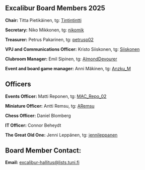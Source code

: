 ## Excalibur Board Members 2025
**Chair:** Titta Pietikäinen, tg: [Tintintintti](https://t.me/Tintintintti)

**Secretary:** Niko Mikkonen, tg: [nikomik](https://t.me/nikomik)

**Treasurer:** Petrus Pakarinen, tg: [petrusp02](https://t.me/petrusp02)

**VPJ and Communications Officer:**  Kristo Siiskonen, tg: [Siiskonen](https://t.me/Siiskonen)

**Clubroom Manager:** Emil Sipinen, tg: [AlmondDevourer](https://t.me/AlmondDevourer)

**Event and board game manager:** Anni Mäkinen, tg: [Anzku_M](https://t.me/Anzku_M)

## Officers
**Events Officer:** Matti Reponen, tg: [MAC_Repo_02](https://t.me/MAC_Repo_02)

**Miniature Officer:** Antti Remsu, tg: [ARemsu](https://t.me/ARemsu)

**Chess Officer:** Daniel Blomberg

**IT Officer:** Connor Beheydt

**The Great Old One:** Jenni Leppänen, tg: [jennileppanen](https://t.me/jennileppanen)

## Board Member Contact:
**Email:** [excalibur-hallitus@lists.tuni.fi](mailto:excalibur-hallitus@lists.tuni.fi)

